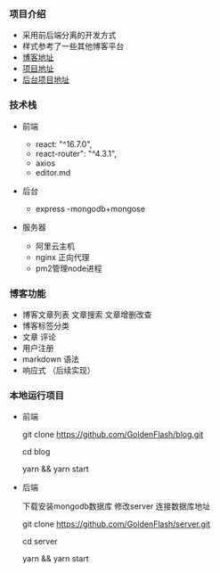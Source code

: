 ### 项目介绍
- 采用前后端分离的开发方式
- 样式参考了一些其他博客平台
- [博客地址](http://101.132.173.11:8080/home/articleList)
- [项目地址](https://github.com/GoldenFlash/blog)
- [后台项目地址](https://github.com/GoldenFlash/server)
### 技术栈
- 前端
	- react: "^16.7.0",
	- react-router": "^4.3.1",
	- axios 
	- editor.md

- 后台
	- express
	-mongodb+mongose

- 服务器 
	- 阿里云主机
	- nginx 正向代理
	- pm2管理node进程

### 博客功能
 - 博客文章列表 文章搜索 文章增删改查 
 - 博客标签分类
 - 文章 评论 
 - 用户注册 
 - markdown 语法 
 - 响应式 （后续实现）

### 本地运行项目
- 前端

 	git clone https://github.com/GoldenFlash/blog.git

	cd blog

	yarn && yarn start


- 后端

	下载安装mongodb数据库 修改server 连接数据库地址

	git clone https://github.com/GoldenFlash/server.git

	cd server

	yarn && yarn start
